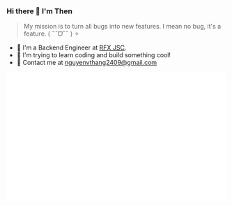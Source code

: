 <!--
**VanThen60hz/VanThen60hz** is a ✨ _special_ ✨ repository because its `README.md` (this file) appears on your GitHub profile.

Here are some ideas to get you started:

- 🔭 I’m currently working on ...
- 🌱 I’m currently learning ...
- 👯 I’m looking to collaborate on ...
- 🤔 I’m looking for help with ...
- 💬 Ask me about ...
- 📫 How to reach me: ...
- 😄 Pronouns: ...
- ⚡ Fun fact: ...
--->
### Hi there 👋 I'm Then 
> My mission is to turn all bugs into new features. I mean no bug, it's a feature. ( ˶ˆᗜˆ˵ ) ✧ 
- 🔭 I'm a Backend Engineer at [RFX JSC](https://riverflow.solutions/).
- 🌱 I'm trying to learn coding and build something cool!
- 💬 Contact me at [nguyenvthang2409@gmail.com](mailto:nguyenvthang2409@gmail.com)
 
![GitHub Stats](https://raw.githubusercontent.com/VanThen60hz/github-stats/master/generated/languages.svg#gh-light-mode-only)
